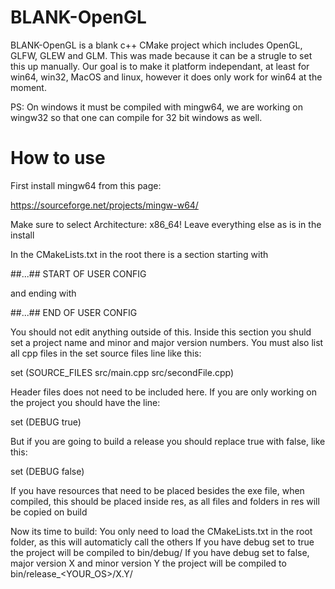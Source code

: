 # BLANK-OpenGL
BLANK-OpenGL is a blank c++ CMake project which includes OpenGL, GLFW, GLEW and GLM. This was made because it can be a strugle to set this up manually. Our goal is to make it platform independant, at least for win64, win32, MacOS and linux, however it does only work for win64 at the moment.

PS: On windows it must be compiled with mingw64, we are working on wingw32 so that one can compile for 32 bit windows as well.

# How to use
First install mingw64 from this page:

https://sourceforge.net/projects/mingw-w64/

Make sure to select Architecture: x86_64!
Leave everything else as is in the install

In the CMakeLists.txt in the root there is a section starting with

##...## START OF USER CONFIG

and ending with

##...## END OF USER CONFIG

You should not edit anything outside of this. Inside this section you shuld set a project name and minor and major version numbers.
You must also list all cpp files in the set source files line like this:

set (SOURCE_FILES src/main.cpp src/secondFile.cpp)

Header files does not need to be included here.
If you are only working on the project you should have the line:

set (DEBUG true)

But if you are going to build a release you should replace true with false, like this:

set (DEBUG false)


If you have resources that need to be placed besides the exe file, when compiled, this should be placed inside res, as all files and folders in res will be copied on build

Now its time to build:
You only need to load the CMakeLists.txt in the root folder, as this will automaticly call the others
If you have debug set to true the project will be compiled to bin/debug/
If you have debug set to false, major version X and minor version Y the project will be compiled to bin/release_<YOUR_OS>/X.Y/
